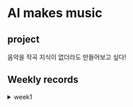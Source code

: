# AI makes music

## project
 음악을 작곡 지식이 없더라도 만들어보고 싶다!


## Weekly records

<details>
<summary> week1 </summary>
<div markdown='1'>
  
 - 
